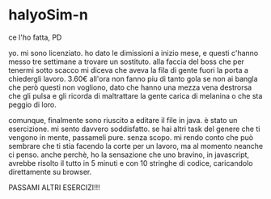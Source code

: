 # halyoSim-n
ce l'ho fatta, PD

yo. mi sono licenziato. ho dato le dimissioni a inizio mese, e questi c'hanno messo tre settimane a trovare un sostituto. alla faccia del boss che per tenermi sotto scacco mi diceva che aveva la fila di gente fuori la porta a chiedergli lavoro. 3.60€ all'ora non fanno piu di tanto gola se non ai bangla che però questi non vogliono, dato che hanno una mezza vena destrorsa che gli pulsa e gli ricorda di maltrattare la gente carica di melanina o che sta peggio di loro. 

comunque, finalmente sono riuscito a editare il file in java. 
è stato un esercizione. mi sento davvero soddisfatto. se hai altri task del genere che ti vengono in mente, passameli pure. senza scopo. mi rendo conto che può sembrare che ti stia facendo la corte per un lavoro, ma al momento neanche ci penso. anche perchè, ho la sensazione che uno bravino, in javascript, avrebbe risolto il tutto in 5 minuti e con 10 stringhe di codice, caricandolo direttamente su browser.

PASSAMI ALTRI ESERCIZI!!!
